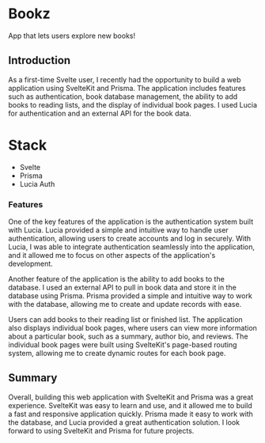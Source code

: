 # Bookz
App that lets users explore new books!
## Introduction

As a first-time Svelte user, I recently had the opportunity to build a web application using SvelteKit and Prisma. The application includes features such as authentication, book database management, the ability to add books to reading lists, and the display of individual book pages. I used Lucia for authentication and an external API for the book data.

# Stack
- Svelte
- Prisma
- Lucia Auth

### Features

One of the key features of the application is the authentication system built with Lucia. Lucia provided a simple and intuitive way to handle user authentication, allowing users to create accounts and log in securely. With Lucia, I was able to integrate authentication seamlessly into the application, and it allowed me to focus on other aspects of the application's development.

Another feature of the application is the ability to add books to the database. I used an external API to pull in book data and store it in the database using Prisma. Prisma provided a simple and intuitive way to work with the database, allowing me to create and update records with ease.

Users can add books to their reading list or finished list. The application also displays individual book pages, where users can view more information about a particular book, such as a summary, author bio, and reviews. The individual book pages were built using SvelteKit's page-based routing system, allowing me to create dynamic routes for each book page.

## Summary

Overall, building this web application with SvelteKit and Prisma was a great experience. SvelteKit was easy to learn and use, and it allowed me to build a fast and responsive application quickly. Prisma made it easy to work with the database, and Lucia provided a great authentication solution. I look forward to using SvelteKit and Prisma for future projects.